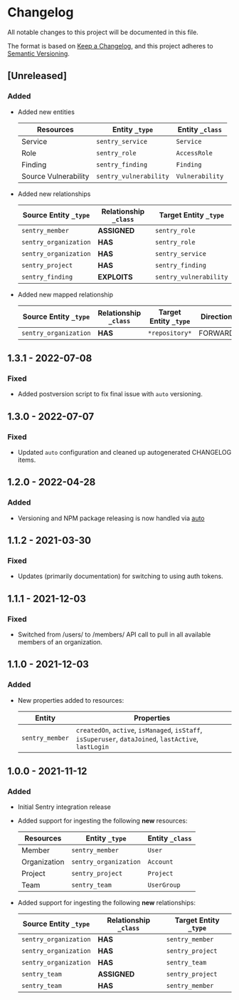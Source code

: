 # Changelog

All notable changes to this project will be documented in this file.

The format is based on [Keep a Changelog](https://keepachangelog.com/en/1.0.0/),
and this project adheres to
[Semantic Versioning](https://semver.org/spec/v2.0.0.html).

## [Unreleased]

### Added

- Added new entities

  | Resources            | Entity `_type`         | Entity `_class` |
  | -------------------- | ---------------------- | --------------- |
  | Service              | `sentry_service`       | `Service`       |
  | Role                 | `sentry_role`          | `AccessRole`    |
  | Finding              | `sentry_finding`       | `Finding`       |
  | Source Vulnerability | `sentry_vulnerability` | `Vulnerability` |

- Added new relationships

  | Source Entity `_type` | Relationship `_class` | Target Entity `_type`  |
  | --------------------- | --------------------- | ---------------------- |
  | `sentry_member`       | **ASSIGNED**          | `sentry_role`          |
  | `sentry_organization` | **HAS**               | `sentry_role`          |
  | `sentry_organization` | **HAS**               | `sentry_service`       |
  | `sentry_project`      | **HAS**               | `sentry_finding`       |
  | `sentry_finding`      | **EXPLOITS**          | `sentry_vulnerability` |

- Added new mapped relationship

  | Source Entity `_type` | Relationship `_class` | Target Entity `_type` | Direction |
  | --------------------- | --------------------- | --------------------- | --------- |
  | `sentry_organization` | **HAS**               | `*repository*`        | FORWARD   |

## 1.3.1 - 2022-07-08

### Fixed

- Added postversion script to fix final issue with `auto` versioning.

## 1.3.0 - 2022-07-07

### Fixed

- Updated `auto` configuration and cleaned up autogenerated CHANGELOG items.

## 1.2.0 - 2022-04-28

### Added

- Versioning and NPM package releasing is now handled via
  [auto](https://intuit.github.io/auto/)

## 1.1.2 - 2021-03-30

### Fixed

- Updates (primarily documentation) for switching to using auth tokens.

## 1.1.1 - 2021-12-03

### Fixed

- Switched from /users/ to /members/ API call to pull in all available members
  of an organization.

## 1.1.0 - 2021-12-03

### Added

- New properties added to resources:

  | Entity          | Properties                                                                                            |
  | --------------- | ----------------------------------------------------------------------------------------------------- |
  | `sentry_member` | `createdOn`, `active`, `isManaged`, `isStaff`, `isSuperuser`, `dataJoined`, `lastActive`, `lastLogin` |

## 1.0.0 - 2021-11-12

### Added

- Initial Sentry integration release

- Added support for ingesting the following **new** resources:

  | Resources    | Entity `_type`        | Entity `_class` |
  | ------------ | --------------------- | --------------- |
  | Member       | `sentry_member`       | `User`          |
  | Organization | `sentry_organization` | `Account`       |
  | Project      | `sentry_project`      | `Project`       |
  | Team         | `sentry_team`         | `UserGroup`     |

- Added support for ingesting the following **new** relationships:

  | Source Entity `_type` | Relationship `_class` | Target Entity `_type` |
  | --------------------- | --------------------- | --------------------- |
  | `sentry_organization` | **HAS**               | `sentry_member`       |
  | `sentry_organization` | **HAS**               | `sentry_project`      |
  | `sentry_organization` | **HAS**               | `sentry_team`         |
  | `sentry_team`         | **ASSIGNED**          | `sentry_project`      |
  | `sentry_team`         | **HAS**               | `sentry_member`       |
